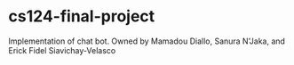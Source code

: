 # cs124-final-project
Implementation of chat bot. Owned by Mamadou Diallo, Sanura N'Jaka, and Erick Fidel Siavichay-Velasco
